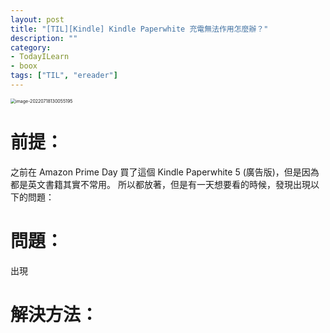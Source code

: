 ```yaml
---
layout: post
title: "[TIL][Kindle] Kindle Paperwhite 充電無法作用怎麼辦？"
description: ""
category: 
- TodayILearn
- boox
tags: ["TIL", "ereader"]
---
```


<img src="../images/2021/image-20220718130055195.png" alt="image-20220718130055195" style="zoom:50%;" />

# 前提：

之前在 Amazon Prime Day 買了這個 Kindle Paperwhite 5 (廣告版)，但是因為都是英文書籍其實不常用。 所以都放著，但是有一天想要看的時候，發現出現以下的問題：

# 問題：

出現



# 解決方法：
